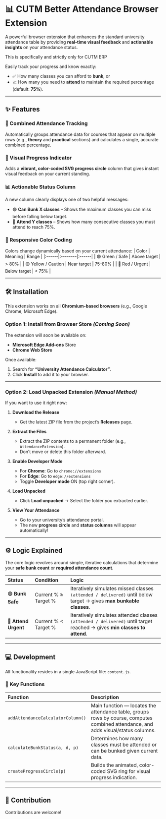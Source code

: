 # 📊 CUTM Better Attendance Browser Extension

A powerful browser extension that enhances the standard university attendance table by providing **real-time visual feedback** and **actionable insights** on your attendance status.  

This is specifically and strictly only for CUTM ERP

Easily track your progress and know exactly:
- ✅ How many classes you can afford to **bunk**, or  
- 📈 How many you need to **attend** to maintain the required percentage (default: **75%**).

---

## ✨ Features

### 🧮 Combined Attendance Tracking
Automatically groups attendance data for courses that appear on multiple rows (e.g., **theory** and **practical** sections) and calculates a single, accurate combined percentage.

### 🎯 Visual Progress Indicator
Adds a **vibrant, color-coded SVG progress circle** column that gives instant visual feedback on your current standing.

### 📊 Actionable Status Column
A new column clearly displays one of two helpful messages:
- 🟢 **Can Bunk X classes** – Shows the maximum classes you can miss before falling below target.
- 🔴 **Attend Y classes** – Shows how many consecutive classes you must attend to reach 75%.

### 🌈 Responsive Color Coding
Colors change dynamically based on your current attendance:
| Color | Meaning | Range |
|:------|:--------|:------|
| 🟢 Green / Safe | Above target | > 80% |
| 🟡 Yellow / Caution | Near target | 75–80% |
| 🔴 Red / Urgent | Below target | < 75% |

---

## 🛠️ Installation

This extension works on all **Chromium-based browsers** (e.g., Google Chrome, Microsoft Edge).

### Option 1: Install from Browser Store *(Coming Soon)*
The extension will soon be available on:
- **Microsoft Edge Add-ons** Store  
- **Chrome Web Store**

Once available:
1. Search for **“University Attendance Calculator”**.
2. Click **Install** to add it to your browser.

---

### Option 2: Load Unpacked Extension *(Manual Method)*

If you want to use it right now:

1. **Download the Release**
   - Get the latest ZIP file from the project’s **Releases** page.

2. **Extract the Files**
   - Extract the ZIP contents to a permanent folder (e.g., `AttendanceExtension`).
   - Don’t move or delete this folder afterward.

3. **Enable Developer Mode**
   - For **Chrome**: Go to `chrome://extensions`  
   - For **Edge**: Go to `edge://extensions`  
   - Toggle **Developer mode** ON (top right corner).

4. **Load Unpacked**
   - Click **Load unpacked** → Select the folder you extracted earlier.

5. **View Your Attendance**
   - Go to your university’s attendance portal.  
   - The new **progress circle** and **status columns** will appear automatically!

---

## ⚙️ Logic Explained

The core logic revolves around simple, iterative calculations that determine your **safe bunk count** or **required attendance count**.

| Status | Condition | Logic |
|:--------|:-----------|:------|
| 🟢 **Bunk Safe** | Current % ≥ Target % | Iteratively simulates missed classes `(attended / delivered)` until below target → gives **max bunkable classes**. |
| 🔴 **Attend Urgent** | Current % < Target % | Iteratively simulates attended classes `(attended / delivered)` until target reached → gives **min classes to attend**. |

---

## 💻 Development

All functionality resides in a single JavaScript file: `content.js`.

### 🔑 Key Functions

| Function | Description |
|:----------|:-------------|
| `addAttendanceCalculatorColumn()` | Main function — locates the attendance table, groups rows by course, computes combined attendance, and adds visual/status columns. |
| `calculateBunkStatus(a, d, p)` | Determines how many classes must be attended or can be bunked given current data. |
| `createProgressCircle(p)` | Builds the animated, color-coded SVG ring for visual progress indication. |

---

## 🤝 Contribution

Contributions are welcome!  


